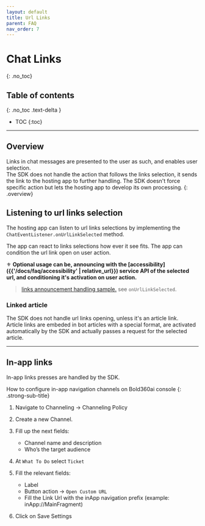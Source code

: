 ```yaml
---
layout: default
title: Url Links 
parent: FAQ
nav_order: 7
---
```


# Chat Links
{: .no_toc}

## Table of contents
{: .no_toc .text-delta }

- TOC
{:toc}

---

## Overview
Links in chat messages are presented to the user as such, and enables user selection.   
The SDK does not handle the action that follows the links selection, it sends the link to the hosting app to further handling. The SDK doesn't force specific action but lets the hosting app to develop its own processing.
{: .overview}

## Listening to url links selection
The hosting app can listen to url links selections by implementing the `ChatEventListener.onUrlLinkSelected` method.   

<a id=accessibility />
The app can react to links selections how ever it see fits.    
The app can condition the url link open on user action.   

⚜️ **Optional usage can be, announcing with the [accessibility]({{'/docs/faq/accessibility' | relative_url}}) service API of the selected url, and conditioning it's activation on user action.**      
> [links announcement handling sample.](https://github.com/bold360ai/bold360-mobile-samples-android/blob/release/4.5.0/SDKSamples/app/src/main/java/com/sdk/samples/topics/ElementsInterceptionChat.kt) see `onUrlLinkSelected`.

### Linked article
The SDK does not handle url links opening, unless it's an article link.   
Article links are embeded in bot articles with a special format, are activated automatically by the SDK and actually passes a request for the selected article.

---

## In-app links 
In-app links presses are handled by the SDK.

How to configure in-app navigation channels on Bold360ai console
{: .strong-sub-title}

1. Navigate to Channeling -> Channeling Policy

2. Create a new Channel.

3. Fill up the next fields:
    * Channel name and description
    * Who’s the target audience
    
4. At `What To Do` select `Ticket`
    
5. Fill the relevant fields:
    * Label
    * Button action -> `Open Custom URL`
    * Fill the Link Url with the inApp navigation prefix (example: inApp://MainFragment)
    
6. Click on Save Settings
